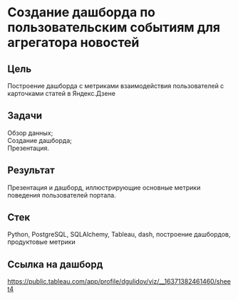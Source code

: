 # Создание дашборда по пользовательским событиям для агрегатора новостей
## Цель
Построение дашборда с метриками взаимодействия пользователей с карточками статей в Яндекс.Дзене
## Задачи
Обзор данных;</br>
Создание дашборда;</br>
Презентация.
## Результат
Презентация и дашборд, иллюстрирующие основные метрики поведения пользователей портала.
## Стек
Python, PostgreSQL, SQLAlchemy, Tableau, dash, построение дашбордов, продуктовые метрики
## Ссылка на дашборд
https://public.tableau.com/app/profile/dgulidov/viz/__16371382461460/sheet4
